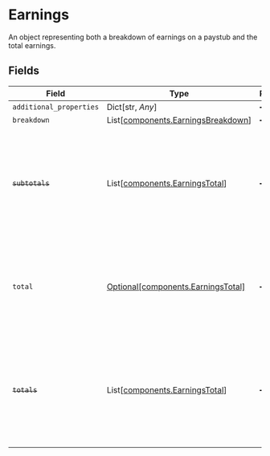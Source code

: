# Earnings

An object representing both a breakdown of earnings on a paystub and the total earnings.


## Fields

| Field                                                                                                                   | Type                                                                                                                    | Required                                                                                                                | Description                                                                                                             |
| ----------------------------------------------------------------------------------------------------------------------- | ----------------------------------------------------------------------------------------------------------------------- | ----------------------------------------------------------------------------------------------------------------------- | ----------------------------------------------------------------------------------------------------------------------- |
| `additional_properties`                                                                                                 | Dict[str, *Any*]                                                                                                        | :heavy_minus_sign:                                                                                                      | N/A                                                                                                                     |
| `breakdown`                                                                                                             | List[[components.EarningsBreakdown](../../models/shared/earningsbreakdown.md)]                                          | :heavy_minus_sign:                                                                                                      | N/A                                                                                                                     |
| ~~`subtotals`~~                                                                                                         | List[[components.EarningsTotal](../../models/shared/earningstotal.md)]                                                  | :heavy_minus_sign:                                                                                                      | : warning: ** DEPRECATED **: This will be removed in a future release, please migrate away from it as soon as possible. |
| `total`                                                                                                                 | [Optional[components.EarningsTotal]](../../models/shared/earningstotal.md)                                              | :heavy_minus_sign:                                                                                                      | An object representing both the current pay period and year to date amount for an earning category.                     |
| ~~`totals`~~                                                                                                            | List[[components.EarningsTotal](../../models/shared/earningstotal.md)]                                                  | :heavy_minus_sign:                                                                                                      | : warning: ** DEPRECATED **: This will be removed in a future release, please migrate away from it as soon as possible. |